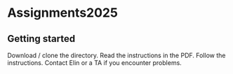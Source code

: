 # Assignments2025



## Getting started

Download / clone the directory. Read the instructions in the PDF. Follow the instructions. Contact Elin or a TA if you encounter problems.